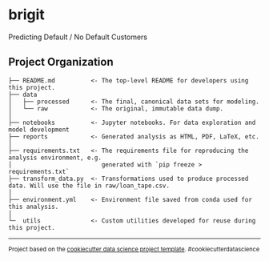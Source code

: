 brigit
==============================

Predicting Default / No Default Customers

Project Organization
------------

   
    ├── README.md          <- The top-level README for developers using this project.
    ├── data
    │   ├── processed      <- The final, canonical data sets for modeling.
    │   └── raw            <- The original, immutable data dump.
    │
    ├── notebooks          <- Jupyter notebooks. For data exploration and model development
    ├── reports            <- Generated analysis as HTML, PDF, LaTeX, etc.
    │
    ├── requirements.txt   <- The requirements file for reproducing the analysis environment, e.g.
    │                         generated with `pip freeze > requirements.txt`
    ├── transform_data.py  <- Transformations used to produce processed data. Will use the file in raw/loan_tape.csv.
    │    
    ├── environment.yml    <- Environment file saved from conda used for this analysis.                             
    │
    └─  utils              <- Custom utilities developed for reuse during this project.


--------

<p><small>Project based on the <a target="_blank" href="https://drivendata.github.io/cookiecutter-data-science/">cookiecutter data science project template</a>. #cookiecutterdatascience</small></p>
